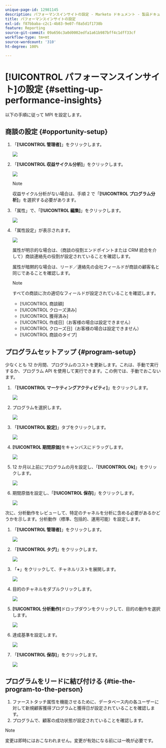 ```yaml
---
unique-page-id: 12981145
description: パフォーマンスインサイトの設定 - Marketo ドキュメント - 製品ドキュメント
title: パフォーマンスインサイトの設定
exl-id: f87bbaba-c2c1-4b83-9e07-f8a5d1f1738b
feature: Reporting
source-git-commit: 09a656c3a0d0002edfa1a61b987bff4c1dff33cf
workflow-type: tm+mt
source-wordcount: '310'
ht-degree: 100%

---
```


# [!UICONTROL パフォーマンスインサイト]の設定 {#setting-up-performance-insights}

以下の手順に従って MPI を設定します。

## 商談の設定 {#opportunity-setup}

1. 「**[!UICONTROL 管理者]**」をクリックします。

   ![](assets/admin.png)

1. 「**[!UICONTROL 収益サイクル分析]**」をクリックします。

   ![](assets/two-2.png)

   >[!NOTE]
   >
   >収益サイクル分析がない場合は、手順 2 で「**[!UICONTROL プログラム分析]**」を選択する必要があります。

1. 「属性」で、「**[!UICONTROL 編集]**」をクリックします。

   ![](assets/three-1.png)

1. 「属性設定」が表示されます。

   ![](assets/four-2.png)

   属性が明示的な場合は、（商談の役割エンドポイントまたは CRM 統合を介して）商談連絡先の役割が設定されていることを確認します。

   属性が暗黙的な場合は、リード／連絡先の会社フィールドが商談の顧客名と同じであることを確認します。

   >[!NOTE]
   >
   >すべての商談に次の適切なフィールドが設定されていることを確認します。
   >
   >* [!UICONTROL 商談額]
   >* [!UICONTROL クローズ済み]
   >* [!UICONTROL 獲得済み]
   >* [!UICONTROL 作成日]（お客様の場合は設定できません）
   >* [!UICONTROL クローズ日]（お客様の場合は設定できません）
   >* [!UICONTROL 商談のタイプ]

## プログラムセットアップ {#program-setup}

少なくとも 12 か月間、プログラムのコストを更新します。これは、手動で実行するか、プログラム API を使用して実行できます。この例では、手動でおこないます。

1. 「**[!UICONTROL マーケティングアクティビティ]**」をクリックします。

   ![](assets/ma.png)

1. プログラムを選択します。

   ![](assets/select-program.png)

1. 「**[!UICONTROL 設定]**」タブをクリックします。

   ![](assets/setup-tab.png)

1. **[!UICONTROL 期間原価]**&#x200B;をキャンバスにドラッグします。

   ![](assets/period-cost.png)

1. 12 か月以上前にプログラムの月を設定し、「**[!UICONTROL Ok]**」をクリックします。

   ![](assets/set-period.png)

1. 期間原価を設定し、「**[!UICONTROL 保存]**」をクリックします。

   ![](assets/set-cost.png)

次に、分析動作をレビューして、特定のチャネルを分析に含める必要があるかどうかを示します。分析動作（標準、包括的、運用可能）を設定します。

1. 「**[!UICONTROL 管理者]**」をクリックします。

   ![](assets/admin.png)

1. 「**[!UICONTROL タグ]**」をクリックします。

   ![](assets/tags.png)

1. 「**+**」をクリックして、チャネルリストを展開します。

   ![](assets/channel.png)

1. 目的のチャネルをダブルクリックします。

   ![](assets/channel-click.png)

1. **[!UICONTROL 分析動作]**&#x200B;ドロップダウンをクリックして、目的の動作を選択します。

   ![](assets/edit-channel.png)

1. 達成基準を設定します。

   ![](assets/success.png)

1. 「**[!UICONTROL 保存]**」をクリックします。

   ![](assets/save.png)

## プログラムをリードに結び付ける {#tie-the-program-to-the-person}

1. ファーストタッチ属性を機能させるために、データベース内の各ユーザーに対して新規顧客獲得プログラムと獲得日が設定されていることを確認します。
1. プログラムで、顧客の成功状態が設定されていることを確認します。

>[!NOTE]
>
>変更は即時にはおこなわれません。変更が有効になる前には一晩が必要です。
